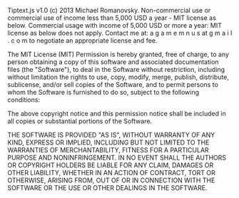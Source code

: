 ﻿Tiptext.js v1.0 (c) 2013 Michael Romanovsky.
Non-commercial use or commercial use of income less than 5,000 USD a year - MIT license as below.
Commercial usage with income of 5,000 USD or more a year: MIT license as below does not apply. Contact me at: a g a m e m n u s at g m a i l . c o m to negotiate an appropriate license and fee.

The MIT License (MIT)
Permission is hereby granted, free of charge, to any person obtaining a copy of this software and associated documentation files (the "Software"), to deal in the Software without restriction, including without limitation the rights to use, copy, modify, merge, publish, distribute, sublicense, and/or sell copies of the Software, and to permit persons to whom the Software is furnished to do so, subject to the following conditions:

The above copyright notice and this permission notice shall be included in all copies or substantial portions of the Software.

THE SOFTWARE IS PROVIDED "AS IS", WITHOUT WARRANTY OF ANY KIND, EXPRESS OR IMPLIED, INCLUDING BUT NOT LIMITED TO THE WARRANTIES OF MERCHANTABILITY, FITNESS FOR A PARTICULAR PURPOSE AND NONINFRINGEMENT. IN NO EVENT SHALL THE AUTHORS OR COPYRIGHT HOLDERS BE LIABLE FOR ANY CLAIM, DAMAGES OR OTHER LIABILITY, WHETHER IN AN ACTION OF CONTRACT, TORT OR OTHERWISE, ARISING FROM, OUT OF OR IN CONNECTION WITH THE SOFTWARE OR THE USE OR OTHER DEALINGS IN THE SOFTWARE.
